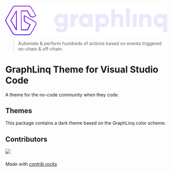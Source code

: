 ![GraphLinq Logo with Text](images/logo.png)

>Automate & perform hundreds of actions based on events triggered on-chain & off-chain.

# GraphLinq Theme for Visual Studio Code

A theme for the no-code community when they code.

## Themes

This package contains a dark theme based on the GraphLinq color scheme.

## Contributors

<a href="https://github.com/jrbgit/GraphLinq.VSCodeTheme/graphs/contributors">
  <img src="https://contrib.rocks/image?repo=jrbgit/GraphLinq.VSCodeTheme" />
</a>

###### Made with [contrib.rocks](https://contrib.rocks)
